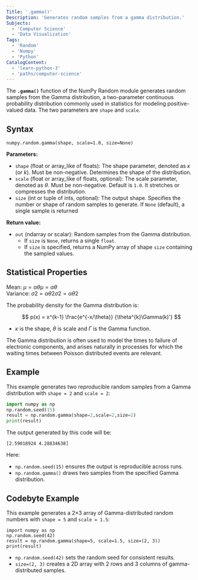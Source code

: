```yaml
---
Title: '.gamma()'
Description: 'Generates random samples from a gamma distribution.'
Subjects:
  - 'Computer Science'
  - 'Data Visualization'
Tags:
  - 'Random'
  - 'Numpy'
  - 'Python'
CatalogContent:
  - 'learn-python-3'
  - 'paths/computer-science'
---
```


The **`.gamma()`** function of the NumPy Random module generates random samples from the Gamma distribution, a two-parameter continuous probability distribution commonly used in statistics for modeling positive-valued data. The two parameters are `shape` and `scale`.

## Syntax

```pseudo
numpy.random.gamma(shape, scale=1.0, size=None)
```

**Parameters:**

- `shape` (float or array_like of floats): The shape parameter, denoted as $\kappa$ (or $k$). Must be non-negative. Determines the shape of the distribution.
- `scale` (float or array_like of floats, optional): The scale parameter, denoted as $\theta$. Must be non-negative. Default is `1.0`. It stretches or compresses the distribution.
- `size` (int or tuple of ints, optional): The output shape. Specifies the number or shape of random samples to generate. If `None` (default), a single sample is returned

**Return value:**

- `out` (ndarray or scalar): Random samples from the Gamma distribution.
  - If `size` is `None`, returns a single `float`.
  - If `size` is specified, returns a NumPy array of shape `size` containing the sampled values.

## Statistical Properties

Mean: $μ=αθμ=αθ$\
Variance: $σ2=αθ2σ2=αθ2$

The probability density for the Gamma distribution is:

$$
p(x) = x^{k-1} \frac{e^{-x/\theta}} {\theta^{k}\Gamma(k)'}
$$

- $\kappa$ is the shape, $\theta$ is scale and $\Gamma$ is the Gamma function.

The Gamma distribution is often used to model the times to failure of electronic components, and arises naturally in processes for which the waiting times between Poisson distributed events are relevant.

## Example

This example generates two reproducible random samples from a Gamma distribution with `shape = 2` and `scale = 2`:

```py
import numpy as np
np.random.seed(15)
result = np.random.gamma(shape=2,scale=2,size=2)
print(result)
```

The output generated by this code will be:

```shell
[2.59018924 4.28834638]
```

Here:

- `np.random.seed(15)` ensures the output is reproducible across runs.
- `np.random.gamma()` draws two samples from the specified Gamma distribution.

## Codebyte Example

This example generates a 2×3 array of Gamma-distributed random numbers with `shape = 5` and `scale = 1.5`:

```codebyte/python
import numpy as np
np.random.seed(42)
result = np.random.gamma(shape=5, scale=1.5, size=(2, 3))
print(result)
```

- `np.random.seed(42)` sets the random seed for consistent results.
- `size=(2, 3)` creates a 2D array with 2 rows and 3 columns of gamma-distributed samples.
